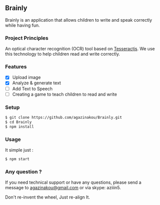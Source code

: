## Brainly 

Brainly is an application that allows children to write and speak correctly while having fun.

### Project Principles

An optical character recognition (OCR) tool based on [Tesseractjs](https://tesseract.projectnaptha.com/).
We use this technology to help children read and write correctly.


### Features

- [x] Upload image
- [x] Analyze & generate text
- [ ] Add Text to Speech
- [ ] Creating a game to teach children to read and write

### Setup

```bash
$ git clone https://github.com/agazinakou/Brainly.git
$ cd Brainly
$ npm install
```

### Usage

It simple just :

```bash
$ npm start
```

### Any question ?

If you need technical support or have any questions, please send a message to agazinakou@gmail.com or via skype: aziiin5.

Don't re-invent the wheel, Just re-align It.


